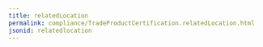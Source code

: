 ```yaml
---
title: relatedLocation
permalink: compliance/TradeProductCertification.relatedLocation.html
jsonid: relatedlocation
---
```

